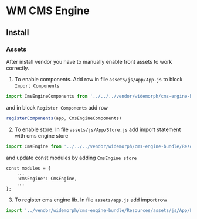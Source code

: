 # WM CMS Engine

## Install
### Assets
After install vendor you have to manually enable front assets to work correctly.

1. To enable components. Add row in file `assets/js/App/App.js` to block `Import Components`
```javascript
import CmsEngineComponents from '../../../vendor/widemorph/cms-engine-bundle/Resources/assets/js/App/Component/components';
```
and in block `Register Components` add row
```javascript
registerComponents(app, CmsEngineComponents)
```
2. To enable store. In file `assets/js/App/Store.js` add import statement with cms engine store
```javascript
import CmsEngine from '../../../vendor/widemorph/cms-engine-bundle/Resources/assets/js/App/Store/store';
```
and update const modules by adding `CmsEngine store`
```
const modules = {
    ...
    'cmsEngine': CmsEngine,
    ...
};
```
3. To register cms engine lib. In file `assets/app.js` add import row
```javascript
import '../vendor/widemorph/cms-engine-bundle/Resources/assets/js/App/Lib/lib';
```

